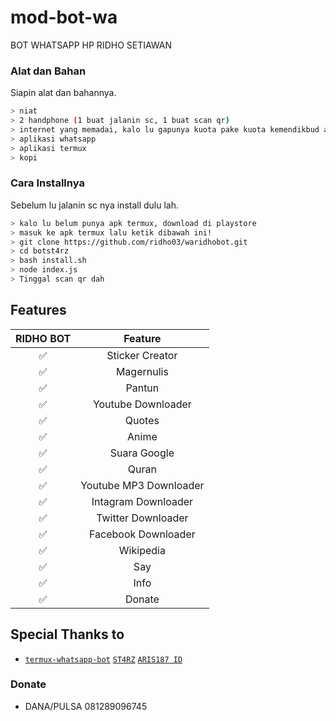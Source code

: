 # mod-bot-wa
BOT WHATSAPP HP RIDHO SETIAWAN

### Alat dan Bahan
Siapin alat dan bahannya.
```bash
> niat
> 2 handphone (1 buat jalanin sc, 1 buat scan qr)
> internet yang memadai, kalo lu gapunya kuota pake kuota kemendikbud ae cara ubah nya udah ada di channel ridho setiawan
> aplikasi whatsapp
> aplikasi termux
> kopi
```

### Cara Installnya
Sebelum lu jalanin sc nya install dulu lah.
```bash
> kalo lu belum punya apk termux, download di playstore
> masuk ke apk termux lalu ketik dibawah ini!
> git clone https://github.com/ridho03/waridhobot.git
> cd botst4rz
> bash install.sh
> node index.js
> Tinggal scan qr dah
```

## Features

| RIDHO BOT       |                Feature           |
| :-----------: | :--------------------------------: |
|       ✅       | Sticker Creator                  |
|       ✅       | Magernulis                       |
|       ✅       | Pantun                           |
|       ✅       | Youtube Downloader               |
|       ✅       | Quotes                           |
|       ✅       | Anime                            |
|       ✅       | Suara Google                     |
|       ✅       | Quran                            |
|       ✅       | Youtube MP3 Downloader           |
|       ✅       | Intagram Downloader              |
|       ✅       | Twitter Downloader               |
|       ✅       | Facebook Downloader              |
|       ✅       | Wikipedia                        |
|       ✅       | Say                              |
|       ✅       | Info                             |
|       ✅       | Donate                           |

## Special Thanks to
* [`termux-whatsapp-bot`](https://github.com/fdciabdul/termux-whatsapp-bot)
[`ST4RZ`](https://github.com/Bintang73)
[`ARIS187 ID`](https://github.com/A187ID)

### Donate
* DANA/PULSA  081289096745
